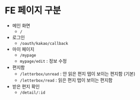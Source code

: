 # FE 페이지 구분

- 메인 화면
  - `/`
- 로그인
  - `/oauth/kakao/callback`
- 마이 페이지
  - `/mypage`
  - `mypage/edit` : 정보 수정
- 편지함
  - `/letterbox/unread` : 안 읽은 편지 탭이 보이는 편지함 (기본)
  - `/letterbox/read` : 읽은 편지 탭이 보이는 편지함
- 받은 편지 확인
  - `/detail/:id`
